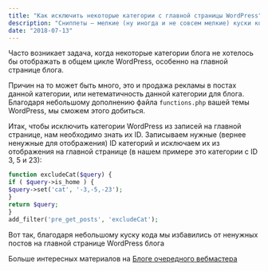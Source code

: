 ```yaml
---
title: "Как исключить некоторые категории с главной страницы WordPress"
description: "Сниппеты — мелкие (ну иногда и не совсем мелкие) куски кода, которые часто программисты хранят как заметки, чтобы не забыть какую-нибудь функцию или скрипт…"
date: "2018-07-13"
---
```


Часто возникает задача, когда некоторые категории блога не хотелось бы отображать в общем цикле WordPress, особенно на главной странице блога.

Причин на то может быть много, это и продажа рекламы в постах данной категории, или нетематичность данной категории для блога.
Благодаря небольшому дополнению файла `functions.php` вашей темы WordPress, мы сможем этого добиться.

Итак, чтобы исключить категории WordPress из записей на главной странице, нам необходимо знать их ID.
Записываем нужные (вернее ненужные для отображения) ID категорий и исключаем их из отображения на главной странице (в нашем примере это категории с ID 3, 5 и 23):

``` php
function excludeCat($query) {
if ( $query->is_home ) {
$query->set('cat', '-3,-5,-23');
}
return $query;
}
add_filter('pre_get_posts', 'excludeCat');
```

Вот так, благодаря небольшому куску кода мы избавились от ненужных постов на главной странице WordPress блога

Больше интересных материалов на [Блоге очередного вебмастера](https://newwebmaster.ru/)